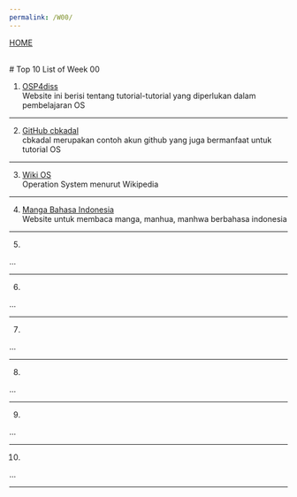 ```yaml
---
permalink: /W00/
---
```

[HOME](../)

<br>
# Top 10 List of Week 00

1. [OSP4diss](https://osp4diss.vlsm.org/)<br>
Website ini berisi tentang tutorial-tutorial yang diperlukan dalam pembelajaran OS
* * *

2. [GitHub cbkadal](https://github.com/cbkadal/os202/)<br>
cbkadal merupakan contoh akun github yang juga bermanfaat untuk tutorial OS
* * *

3. [Wiki OS](https://en.wikipedia.org/wiki/Operating_system)<br>
Operation System menurut Wikipedia
* * *

4. [Manga Bahasa Indonesia](https://bacamanga.co)<br>
Website untuk membaca manga, manhua, manhwa berbahasa indonesia
* * *
5.
...
* * *
6.
...
* * *
7.
...
* * *
8.
...
* * *
9.
...
* * *
10.
...
* * *

